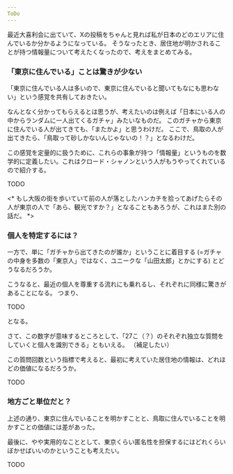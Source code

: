 ```yaml
---
ToDo
---
```


最近大喜利会に出ていて、Xの投稿をちゃんと見れば私が日本のどのエリアに住んでいるか分かるようになっている。
そうなったとき、居住地が明かされることが持つ情報量について考えたくなったので、考えをまとめてみる。

### 「東京に住んでいる」ことは驚きが少ない

「東京に住んでいる人は多いので、東京に住んでいると聞いてもなにも思わない」という感覚を共有しておきたい。

なんとなく分かってもらえるとは思うが、考えたいのは例えば「日本にいる人の中からランダムに一人出てくるガチャ」みたいなものだ。
このガチャから東京に住んでいる人が出てきても、「またかよ」と思うわけだ。
ここで、鳥取の人が出てきたら、「鳥取って砂しかないんじゃないの！？」となるわけだ。

この感覚を定量的に扱うために、これらの事象が持つ「情報量」というものを数学的に定義したい。これはクロード・シャノンという人がもうやってくれているので紹介する。

TODO

<* もし大阪の街を歩いていて前の人が落としたハンカチを拾ってあげたらその人が東京の人で「あら、観光ですか？」となることもあろうが、これはまた別の話だ。 *>

### 個人を特定するには？

一方で、単に「ガチャから出てきたのが誰か」ということに着目する (=ガチャの中身を多数の「東京人」ではなく、ユニークな「山田太郎」とかにする) とどうなるだろうか。

こうなると、最近の個人を尊重する流れにも乗れるし、それぞれに同様に驚きがあることになる。
つまり、

TODO

となる。

さて、この数字が意味するところとして、「27こ（？）のそれぞれ独立な質問をしていくと個人を識別できる」ともいえる。
（補足したい）

この質問回数という指標で考えると、最初に考えていた居住地の情報は、どれほどの価値になるだろうか。

TODO

### 地方ごと単位だと？

上述の通り、東京に住んでいることを明かすことと、鳥取に住んでいることを明かすことの価値には差があった。

最後に、やや実用的なこととして、東京くらい匿名性を担保するにはどれくらいぼかせばいいのかということも考えたい。

TODO